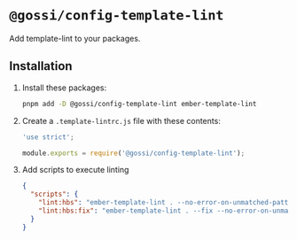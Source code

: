 # `@gossi/config-template-lint`

Add template-lint to your packages.

## Installation

1) Install these packages:

    ```sh
    pnpm add -D @gossi/config-template-lint ember-template-lint
    ```

2) Create a `.template-lintrc.js` file with these contents:

    ```js
    'use strict';

    module.exports = require('@gossi/config-template-lint');
    ```

3) Add scripts to execute linting

    ```json
    {
      "scripts": {
        "lint:hbs": "ember-template-lint . --no-error-on-unmatched-pattern",
        "lint:hbs:fix": "ember-template-lint . --fix --no-error-on-unmatched-pattern"
      }
    }
    ```
